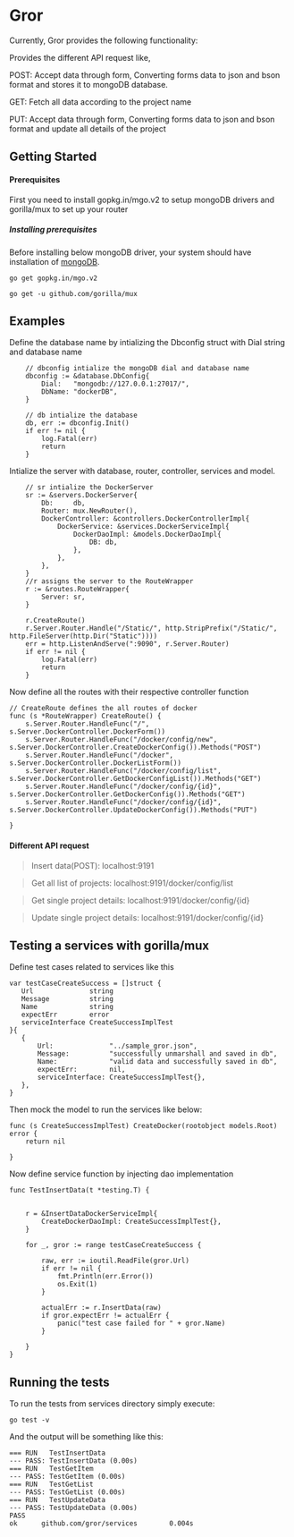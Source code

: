 # Gror

Currently, Gror provides the following functionality:

Provides the different API request like,

POST: Accept data through form, Converting forms data to json and bson format and stores it to mongoDB database.

GET: Fetch all data according to the project name

PUT: Accept data through form, Converting forms data to json and bson format and update all details of the project 


## Getting Started

#### Prerequisites

First you need to install gopkg.in/mgo.v2 to setup mongoDB drivers and gorilla/mux to set up your router

##### Installing prerequisites

Before installing below mongoDB driver, your system should have installation of [mongoDB](https://www.howtoforge.com/tutorial/install-mongodb-on-ubuntu/).

```
go get gopkg.in/mgo.v2

go get -u github.com/gorilla/mux
```

## Examples

Define the database name by intializing the Dbconfig struct with Dial string and database name 

```golang
    // dbconfig intialize the mongoDB dial and database name
	dbconfig := &database.DbConfig{
		Dial:   "mongodb://127.0.0.1:27017/",
		DbName: "dockerDB",
	}

	// db intialize the database
	db, err := dbconfig.Init()
	if err != nil {
		log.Fatal(err)
		return
	}
```

Intialize the server with database, router, controller, services and model.  

```golang
	// sr intialize the DockerServer
	sr := &servers.DockerServer{
		Db:     db,
		Router: mux.NewRouter(),
		DockerController: &controllers.DockerControllerImpl{
			DockerService: &services.DockerServiceImpl{
				DockerDaoImpl: &models.DockerDaoImpl{
					DB: db,
				},
			},
		},
	}
	//r assigns the server to the RouteWrapper
	r := &routes.RouteWrapper{
		Server: sr,
	}

	r.CreateRoute()
	r.Server.Router.Handle("/Static/", http.StripPrefix("/Static/", http.FileServer(http.Dir("Static"))))
	err = http.ListenAndServe(":9090", r.Server.Router)
	if err != nil {
		log.Fatal(err)
		return
    }
```

Now define all the routes with their respective controller function 

```golang
// CreateRoute defines the all routes of docker
func (s *RouteWrapper) CreateRoute() {
	s.Server.Router.HandleFunc("/", s.Server.DockerController.DockerForm())
	s.Server.Router.HandleFunc("/docker/config/new", s.Server.DockerController.CreateDockerConfig()).Methods("POST")
	s.Server.Router.HandleFunc("/docker", s.Server.DockerController.DockerListForm())
	s.Server.Router.HandleFunc("/docker/config/list", s.Server.DockerController.GetDockerConfigList()).Methods("GET")
	s.Server.Router.HandleFunc("/docker/config/{id}", s.Server.DockerController.GetDockerConfig()).Methods("GET")
	s.Server.Router.HandleFunc("/docker/config/{id}", s.Server.DockerController.UpdateDockerConfig()).Methods("PUT")

}
```
#### Different API request

> Insert data(POST): localhost:9191

> Get all list of projects: localhost:9191/docker/config/list

> Get single project details: localhost:9191/docker/config/{id}

> Update single project details: localhost:9191/docker/config/{id}


## Testing a services with gorilla/mux

Define test cases related to services like this

 ```golang
 var testCaseCreateSuccess = []struct {
	Url              string
	Message          string
	Name             string
	expectErr        error
	serviceInterface CreateSuccessImplTest
}{
	{
		Url:              "../sample_gror.json",
		Message:          "successfully unmarshall and saved in db",
		Name:             "valid data and successfully saved in db",
		expectErr:        nil,
		serviceInterface: CreateSuccessImplTest{},
	},
}
```

Then mock the model to run the services like below:

```golang
func (s CreateSuccessImplTest) CreateDocker(rootobject models.Root) error {
	return nil

}
```

Now define service function by injecting dao implementation  

```golang
func TestInsertData(t *testing.T) {

	
	r = &InsertDataDockerServiceImpl{
		CreateDockerDaoImpl: CreateSuccessImplTest{},
	}

	for _, gror := range testCaseCreateSuccess {

		raw, err := ioutil.ReadFile(gror.Url)
		if err != nil {
			fmt.Println(err.Error())
			os.Exit(1)
		}

		actualErr := r.InsertData(raw)
		if gror.expectErr != actualErr {
			panic("test case failed for " + gror.Name)
		}

	}
}
```
## Running the tests

To run the tests from services directory simply execute:

```
go test -v

```
And the output will be something like this:

```
=== RUN   TestInsertData
--- PASS: TestInsertData (0.00s)
=== RUN   TestGetItem
--- PASS: TestGetItem (0.00s)
=== RUN   TestGetList
--- PASS: TestGetList (0.00s)
=== RUN   TestUpdateData
--- PASS: TestUpdateData (0.00s)
PASS
ok      github.com/gror/services        0.004s

```